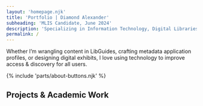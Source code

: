 ```yaml
---
layout: 'homepage.njk'
title: 'Portfolio | Diamond Alexander'
subheading: 'MLIS Candidate, June 2024'
description: 'Specializing in Information Technology, Digital Libraries, and Archives/Records Management'
permalink: /
---
```


Whether I’m wrangling content in LibGuides, crafting metadata application profiles, or designing digital exhibits, I love using technology to improve access & discovery for all users.

{% include 'parts/about-buttons.njk' %}

## Projects & Academic Work
